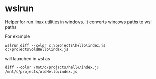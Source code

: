 # wslrun
Helper for run linux utilities in windows. It converts windows paths to wsl paths

For example
```
wslrun diff --color c:\projects\hello\index.js c:\projects\oldHello\index.js
```
will launched in wsl as
```
diff --color /mnt/c/projects/hello/index.js /mnt/c/projects/oldHello/index.js
```